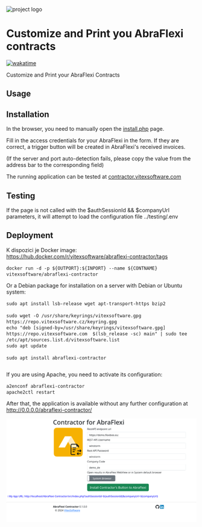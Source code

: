 ![project logo](project-logo.png?raw=true)

Customize and Print you AbraFlexi contracts
=========================================

[![wakatime](https://wakatime.com/badge/user/5abba9ca-813e-43ac-9b5f-b1cfdf3dc1c7/project/ee6a134c-910e-437e-89ad-c357ea37af50.svg)](https://wakatime.com/badge/user/5abba9ca-813e-43ac-9b5f-b1cfdf3dc1c7/project/ee6a134c-910e-437e-89ad-c357ea37af50)

Customize and Print your AbraFlexi Contracts 

Usage
-----



Installation
------------

In the browser, you need to manually open the [install.php](src/install.php) page.

Fill in the access credentials for your AbraFlexi in the form.
If they are correct, a trigger button will be created in AbraFlexi's received invoices.

(If the server and port auto-detection fails, please copy the value from the address bar to the corresponding field)

The running application can be tested at [contractor.vitexsoftware.com](https://contractor.vitexsoftware.com/)

Testing
-------

If the page is not called with the $authSessionId && $companyUrl parameters, it will attempt to load the configuration file ../testing/.env

Deployment
----------

K dispozici je Docker image: https://hub.docker.com/r/vitexsoftware/abraflexi-contractor/tags

```
docker run -d -p ${OUTPORT}:${INPORT} --name ${CONTNAME} vitexsoftware/abraflexi-contractor
```

Or a Debian package for installation on a server with Debian or Ubuntu system:


```
sudo apt install lsb-release wget apt-transport-https bzip2

sudo wget -O /usr/share/keyrings/vitexsoftware.gpg https://repo.vitexsoftware.cz/keyring.gpg
echo "deb [signed-by=/usr/share/keyrings/vitexsoftware.gpg]  https://repo.vitexsoftware.com  $(lsb_release -sc) main" | sudo tee /etc/apt/sources.list.d/vitexsoftware.list
sudo apt update

sudo apt install abraflexi-contractor
```


```shell
```

If you are using Apache, you need to activate its configuration:

```
a2enconf abraflexi-contractor
apache2ctl restart
```

After that, the application is available without any further configuration at http://0.0.0.0/abraflexi-contractor/


![Installer](installer.png?raw=true)
